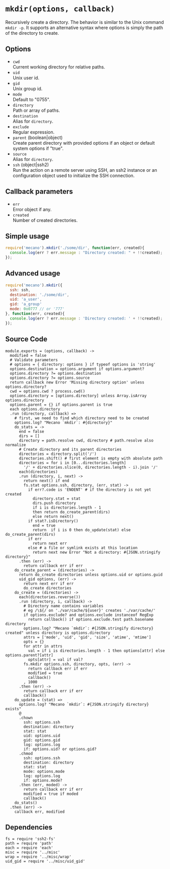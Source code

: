 
# `mkdir(options, callback)`

Recursively create a directory. The behavior is similar to the Unix command
`mkdir -p`. It supports an alternative syntax where options is simply the path
of the directory to create.

## Options

*   `cwd`   
    Current working directory for relative paths.   
*   `uid`   
    Unix user id.   
*   `gid`   
    Unix group id.   
*   `mode`   
    Default to "0755".   
*   `directory`   
    Path or array of paths.   
*   `destination`   
    Alias for `directory`.   
*   `exclude`   
    Regular expression.   
*   `parent` (boolean|object)   
    Create parent directory with provided options if an object or default 
    system options if "true".   
*   `source`   
    Alias for `directory`.   
*   `ssh` (object|ssh2)   
    Run the action on a remote server using SSH, an ssh2 instance or an
    configuration object used to initialize the SSH connection.   

## Callback parameters

*   `err`   
    Error object if any.   
*   `created`   
    Number of created directories.   

## Simple usage

```js
require('mecano').mkdir('./some/dir', function(err, created){
  console.log(err ? err.message : "Directory created: " + !!created);
});
```

## Advanced usage

```js
require('mecano').mkdir({
  ssh: ssh,
  destination: './some/dir',
  uid: 'a_user',
  gid: 'a_group'
  mode: 0o0777 // or '777'
}, function(err, created){
  console.log(err ? err.message : 'Directory created: ' + !!created);
});
```

## Source Code

    module.exports = (options, callback) ->
      modified = false
      # Validate parameters
      # options = { directory: options } if typeof options is 'string'
      options.destination = options.argument if options.argument?
      options.directory ?= options.destination
      options.directory ?= options.source
      return callback new Error 'Missing directory option' unless options.directory?
      cwd = options.cwd ? process.cwd()
      options.directory = [options.directory] unless Array.isArray options.directory
      options.parent = {} if options.parent is true
      each options.directory
      .run (directory, callback) =>
        # first, we need to find which directory need to be created
        options.log? "Mecano `mkdir`: #{directory}"
        do_stats = ->
          end = false
          dirs = []
          directory = path.resolve cwd, directory # path.resolve also normalize
          # Create directory and its parent directories
          directories = directory.split('/')
          directories.shift() # first element is empty with absolute path
          directories = for i in [0...directories.length]
            '/' + directories.slice(0, directories.length - i).join '/'
          each(directories)
          .run (directory, i, next) ->
            return next() if end
            fs.stat options.ssh, directory, (err, stat) ->
              if err?.code is 'ENOENT' # if the directory is not yet created
                directory.stat = stat
                dirs.push directory
                if i is directories.length - 1
                then return do_create_parent(dirs)
                else return next()
              if stat?.isDirectory()
                end = true
                return  if i is 0 then do_update(stat) else do_create_parent(dirs)
              if err
                return next err
              else # a file or symlink exists at this location
                return next new Error "Not a directory: #{JSON.stringify directory}"
          .then (err) ->
            return callback err if err
        do_create_parent = (directories) ->
          return do_create directories unless options.uid or options.guid
          uid_gid options, (err) ->
            return next err if err
            do_create directories
        do_create = (directories) ->
          each(directories.reverse())
          .run (directory, i, callback) ->
            # Directory name contains variables
            # eg /\${/ on './var/cache/${user}' creates './var/cache/'
            if options.exclude? and options.exclude instanceof RegExp
              return callback() if options.exclude.test path.basename directory
            options.log? "Mecano `mkdir`: #{JSON.stringify directory} created" unless directory is options.directory
            attrs = ['mode', 'uid', 'gid', 'size', 'atime', 'mtime']
            opts = {}
            for attr in attrs
              val = if i is directories.length - 1 then options[attr] else options.parent?[attr]
              opts[attr] = val if val?
            fs.mkdir options.ssh, directory, opts, (err) ->
              return callback err if err
              modified = true
              callback()
            , 1000
          .then (err) ->
            return callback err if err
            callback()
        do_update = (stat) =>
          options.log? "Mecano `mkdir`: #{JSON.stringify directory} exists"
          @
          .chown
            ssh: options.ssh
            destination: directory
            stat: stat
            uid: options.uid
            gid: options.gid
            log: options.log
            if: options.uid? or options.gid?
          .chmod
            ssh: options.ssh
            destination: directory
            stat: stat
            mode: options.mode
            log: options.log
            if: options.mode?
          .then (err, moded) ->
            return callback err if err
            modified = true if moded
            callback()
        do_stats()
      .then (err) ->
        callback err, modified

## Dependencies

    fs = require 'ssh2-fs'
    path = require 'path'
    each = require 'each'
    misc = require '../misc'
    wrap = require '../misc/wrap'
    uid_gid = require '../misc/uid_gid'




